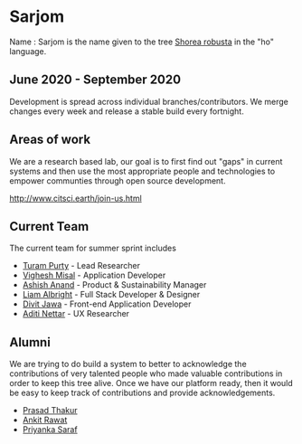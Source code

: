 # Sarjom

Name : Sarjom is the name given to the tree [Shorea robusta](https://en.wikipedia.org/wiki/Shorea_robusta) in the "ho" language.

## June 2020 - September 2020
Development is spread across individual branches/contributors. We merge changes every week and release a stable build every fortnight.

## Areas of work
We are a research based lab, our goal is to first find out "gaps" in current systems and then use the most appropriate people and technologies to empower communties through open source development. 

http://www.citsci.earth/join-us.html

## Current Team
The current team for summer sprint includes

* [Turam Purty](http://turam.github.io/) - Lead Researcher
* [Vighesh Misal](https://www.linkedin.com/in/vighnesh-misal/) - Application Developer
* [Ashish Anand](https://www.linkedin.com/in/ashishanand9/) - Product & Sustainability Manager
* [Liam Albright](http://liamalbright.me) - Full Stack Developer & Designer
* [Divit Jawa](https://www.linkedin.com/in/divit-jawa/) - Front-end Application Developer
* [Aditi Nettar](https://www.linkedin.com/in/aditi-nettar-449419133/) - UX Researcher

## Alumni
We are trying to do build a system to better to acknowledge the contributions of very talented people who made valuable contributions in order to keep this tree alive. Once we have our platform ready, then it would be easy to keep track of contributions and provide acknowledgements.

* [Prasad Thakur](https://www.linkedin.com/in/prsdt/)
* [Ankit Rawat](https://www.linkedin.com/in/ankr/)
* [Priyanka Saraf](https://www.linkedin.com/in/priyankasaraf30/)
